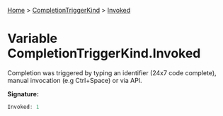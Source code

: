 [Home](../../../index.md) &gt; [CompletionTriggerKind](../../completiontriggerkind.md) &gt; [Invoked](./invoked.md)

# Variable CompletionTriggerKind.Invoked

Completion was triggered by typing an identifier (24x7 code complete), manual invocation (e.g Ctrl+Space) or via API.

<b>Signature:</b>

```typescript
Invoked: 1
```
